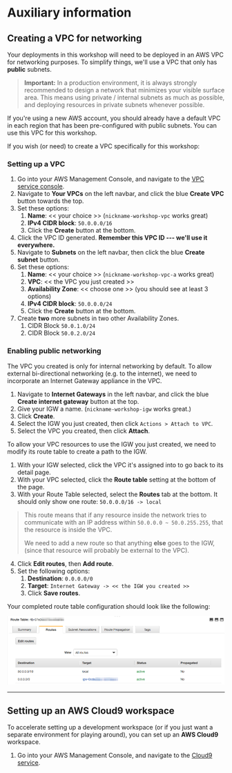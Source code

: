 Auxiliary information
===

## Creating a VPC for networking

Your deployments in this workshop will need to be deployed in an AWS VPC
for networking purposes. To simplify things, we'll use a VPC that only has
**public** subnets.

> **Important:** In a production environment, it is always strongly recommended
> to design a network that minimizes your visible surface area.
> This means using private / internal subnets as much as possible, and 
> deploying resources in private subnets whenever possible.

If you're using a new AWS account, you should already have a default VPC in each
region that has been pre-configured with public subnets.
You can use this VPC for this workshop.

If you wish (or need) to create a VPC specifically for this workshop:

### Setting up a VPC

1. Go into your AWS Management Console, and navigate to the
   [VPC service console](https://console.aws.amazon.com/vpc).
2. Navigate to **Your VPCs** on the left navbar, and click the blue
   **Create VPC** button towards the top.
3. Set these options:
   1. **Name**: << your choice >> (`nickname-workshop-vpc` works great)
   2. **IPv4 CIDR block**: `50.0.0.0/16`
   3. Click the **Create** button at the bottom.
4. Click the VPC ID generated. **Remember this VPC ID --- we'll use it everywhere.**
5. Navigate to **Subnets** on the left navbar, then click the blue
   **Create subnet** button.
6. Set these options:
   1. **Name**: << your choice >> (`nickname-workshop-vpc-a` works great)
   2. **VPC**: << the VPC you just created >>
   3. **Availability Zone**: << choose one >> (you should see at least 3 options)
   4. **IPv4 CIDR block**: `50.0.0.0/24`
   5. Click the **Create** button at the bottom.
7. Create **two** more subnets in two other Availability Zones.
   1. CIDR Block `50.0.1.0/24`
   2. CIDR Block `50.0.2.0/24`

### Enabling public networking

The VPC you created is only for internal networking by default.
To allow external bi-directional networking (e.g. to the internet), we need
to incorporate an Internet Gateway appliance in the VPC.

1. Navigate to **Internet Gateways** in the left navbar, and click the blue
   **Create internet gateway** button at the top.
2. Give your IGW a name. (`nickname-workshop-igw` works great.)
3. Click **Create**.
4. Select the IGW you just created, then click `Actions > Attach to VPC`.
5. Select the VPC you created, then click **Attach**.

To allow your VPC resources to use the IGW you just created, 
we need to modify its route table to create a path to the IGW.

1. With your IGW selected, click the VPC it's assigned into to go back to its detail page.
2. With your VPC selected, click the **Route table** setting at the bottom of the page.
3. With your Route Table selected, select the **Routes** tab at the bottom.
   It should only show one route: `50.0.0.0/16 -> local`

> This route means that if any resource inside the network tries to communicate
> with an IP address within `50.0.0.0 ~ 50.0.255.255`, that the resource is 
> inside the VPC.
> 
> We need to add a new route so that anything **else** goes to the IGW,
> (since that resource will probably be external to the VPC).

4. Click **Edit routes**, then **Add route**.
5. Set the following options:
   1. **Destination**: `0.0.0.0/0`
   2. **Target**: `Internet Gateway -> << the IGW you created >>`
   3. Click **Save routes**.

Your completed route table configuration should look like the following:

![Route Table configuration](__assets/rtb-setting.png)

---

## Setting up an AWS Cloud9 workspace

To accelerate setting up a development workspace
(or if you just want a separate environment for playing around),
you can set up an **AWS Cloud9** workspace.

1. Go into your AWS Management Console, and navigate to the 
   [Cloud9 service](https://console.aws.amazon.com/cloud9).